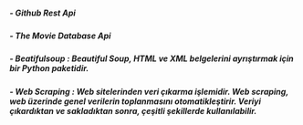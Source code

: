 ##### - Github Rest Api 
##### - The Movie Database Api
##### - Beatifulsoup : Beautiful Soup, HTML ve XML belgelerini ayrıştırmak için bir Python paketidir.
##### - Web Scraping : Web sitelerinden veri çıkarma işlemidir. Web scraping, web üzerinde genel verilerin toplanmasını otomatikleştirir. Veriyi çıkardıktan ve sakladıktan sonra, çeşitli şekillerde kullanılabilir. 